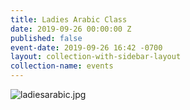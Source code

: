 ```yaml
---
title: Ladies Arabic Class
date: 2019-09-26 00:00:00 Z
published: false
event-date: 2019-09-26 16:42 -0700
layout: collection-with-sidebar-layout
collection-name: events
---
```


![ladiesarabic.jpg]({{site.baseurl}}/media/ladiesarabic.jpg)

